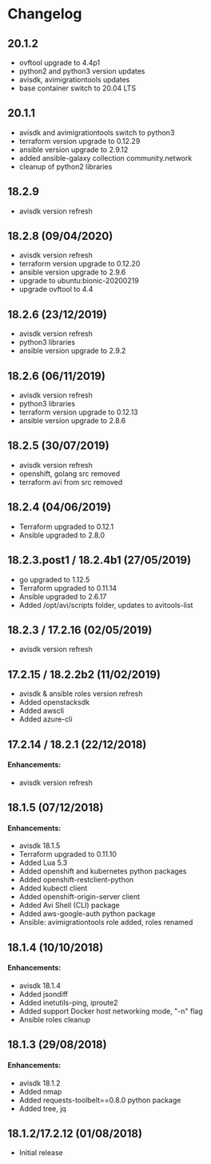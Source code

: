# Changelog

## 20.1.2
- ovftool upgrade to 4.4p1
- python2 and python3 version updates
- avisdk, avimigrationtools updates
- base container switch to 20.04 LTS

## 20.1.1
- avisdk and avimigrationtools switch to python3
- terraform version upgrade to 0.12.29
- ansible version upgrade to 2.9.12
- added ansible-galaxy collection community.network
- cleanup of python2 libraries
  
## 18.2.9
- avisdk version refresh
  
## 18.2.8  (09/04/2020)
- avisdk version refresh
- terraform version upgrade to 0.12.20
- ansible version upgrade to 2.9.6
- upgrade to ubuntu:bionic-20200219
- upgrade ovftool to 4.4

## 18.2.6  (23/12/2019)
- avisdk version refresh
- python3 libraries
- ansible version upgrade to 2.9.2

## 18.2.6  (06/11/2019)
- avisdk version refresh
- python3 libraries
- terraform version upgrade to 0.12.13
- ansible version upgrade to 2.8.6

## 18.2.5  (30/07/2019)
- avisdk version refresh
- openshift, golang src removed
- terraform avi from src removed

## 18.2.4  (04/06/2019)
- Terraform upgraded to 0.12.1
- Ansible upgraded to 2.8.0

## 18.2.3.post1 / 18.2.4b1  (27/05/2019)
- go upgraded to 1.12.5
- Terraform upgraded to 0.11.14
- Ansible upgraded to 2.6.17
- Added /opt/avi/scripts folder, updates to avitools-list

## 18.2.3 / 17.2.16 (02/05/2019)
- avisdk version refresh

## 17.2.15 / 18.2.2b2 (11/02/2019)
- avisdk & ansible roles version refresh
- Added openstacksdk
- Added awscli
- Added azure-cli

## 17.2.14 / 18.2.1 (22/12/2018)
#### Enhancements:
- avisdk version refresh

## 18.1.5 (07/12/2018)
#### Enhancements:
- avisdk 18.1.5
- Terraform upgraded to 0.11.10
- Added Lua 5.3
- Added openshift and kubernetes python packages
- Added openshift-restclient-python
- Added kubectl client
- Added openshift-origin-server client
- Added Avi Shell (CLI) package
- Added aws-google-auth python package
- Ansible: avimigrationtools role added, roles renamed

## 18.1.4 (10/10/2018)
#### Enhancements:
- avisdk 18.1.4
- Added jsondiff
- Added inetutils-ping, iproute2
- Added support Docker host networking mode, "-n" flag
- Ansible roles cleanup

## 18.1.3 (29/08/2018)
#### Enhancements:
- avisdk 18.1.2
- Added nmap
- Added requests-toolbelt==0.8.0 python package
- Added tree, jq

## 18.1.2/17.2.12 (01/08/2018)
- Initial release
